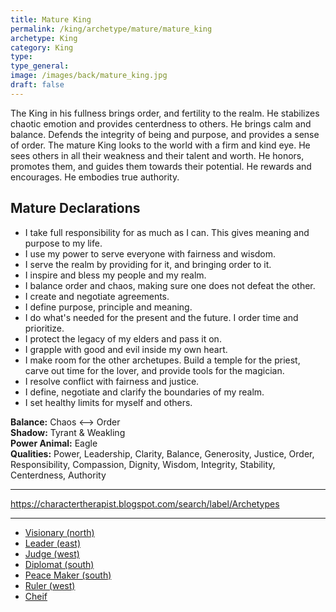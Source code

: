 ```yaml
---
title: Mature King
permalink: /king/archetype/mature/mature_king
archetype: King
category: King
type: 
type_general: 
image: /images/back/mature_king.jpg
draft: false
---
```

 The King in his fullness brings order, and fertility to the realm. He stabilizes chaotic emotion and provides centerdness to others. He brings calm and balance. Defends the integrity of being and purpose, and provides a sense of order. The mature King looks to the world with a firm and kind eye. He sees others in all their weakness and their talent and worth. He honors, promotes them, and guides them towards their potential. He rewards and encourages. He embodies true authority.   
  
  
## Mature Declarations    
- I take full responsibility for as much as I can. This gives meaning and purpose to my life.   
- I use my power to serve everyone with fairness and wisdom.   
- I serve the realm by providing for it, and bringing order to it.   
- I inspire and bless my people and my realm.  
- I balance order and chaos, making sure one does not defeat the other.   
- I create and negotiate agreements.   
- I define purpose, principle and meaning.  
- I do what's needed for the present and the future. I order time and prioritize.  
- I protect the legacy of my elders and pass it on.   
- I grapple with good and evil inside my own heart.  
- I make room for the other archetupes. Build a temple for the priest, carve out time for the lover, and provide tools for the magician.   
- I resolve conflict with fairness and justice.  
- I define, negotiate and clarify the boundaries of my realm.   
- I set healthy limits for myself and others.   
  
**Balance:** Chaos <--> Order    
**Shadow:** Tyrant & Weakling    
**Power Animal:** Eagle    
**Qualities:** Power, Leadership, Clarity, Balance, Generosity, Justice, Order, Responsibility, Compassion, Dignity, Wisdom, Integrity, Stability, Centerdness, Authority  
  
---  
  
https://charactertherapist.blogspot.com/search/label/Archetypes  

---
- [Visionary (north)](/king/archetype/mature/mature_king/visionary_(north))
- [Leader (east)](/king/archetype/mature/mature_king/leader_(east))
- [Judge (west)](/king/archetype/mature/mature_king/judge_(west))
- [Diplomat (south)](/king/archetype/mature/mature_king/diplomat_(south))
- [Peace Maker (south)](/king/archetype/mature/mature_king/peace_maker_(south))
- [Ruler (west)](/king/archetype/mature/mature_king/ruler_(west))
- [Cheif](/king/archetype/mature/mature_king/cheif)
